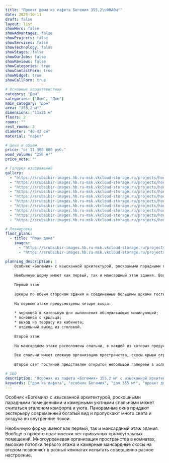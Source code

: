 ```yaml
---
title: "Проект дома из лафета Богемия 355,2\u00A0м²"
date: 2025-10-11
draft: false
layout: list
showHero: false
showAdvantages: false
showProjects: false
showServices: false
showTechnology: false
showStages: false
showOurJobs: false
showReviews: false
showCategories: true
showContactForm: true
showWidget: true
showCallForm: true

# Основные характеристики
category: "Дом"
categories: ["Дом", "Дом"]
main_category: "Дом"
area: "355,2 м²"
dimensions: "11х21 м"
floors: 2
rooms: ""
rest_rooms: 3
diameter: "40-42 см"
material: "лафет"

# Цена и объем
price: "от 11 300 000 руб."
wood_volume: "250 м³"
price_note: ""

# Галерея изображений
gallery:
  - "https://srubsibir-images.hb.ru-msk.vkcloud-storage.ru/projects/houses/bogemia-355/bogemia-355-1.jpg"
  - "https://srubsibir-images.hb.ru-msk.vkcloud-storage.ru/projects/houses/bogemia-355/bogemia-355-2.jpg"
  - "https://srubsibir-images.hb.ru-msk.vkcloud-storage.ru/projects/houses/bogemia-355/bogemia-355-3.jpg"
  - "https://srubsibir-images.hb.ru-msk.vkcloud-storage.ru/projects/houses/bogemia-355/bogemia-355-4.jpg"
  - "https://srubsibir-images.hb.ru-msk.vkcloud-storage.ru/projects/houses/bogemia-355/bogemia-355-5.jpg"
  - "https://srubsibir-images.hb.ru-msk.vkcloud-storage.ru/projects/houses/bogemia-355/bogemia-355-6.jpg"
  - "https://srubsibir-images.hb.ru-msk.vkcloud-storage.ru/projects/houses/bogemia-355/bogemia-355-7.jpg"
  - "https://srubsibir-images.hb.ru-msk.vkcloud-storage.ru/projects/houses/bogemia-355/bogemia-355-8.jpg"
  - "https://srubsibir-images.hb.ru-msk.vkcloud-storage.ru/projects/houses/bogemia-355/bogemia-355-9.gif"
  - "https://srubsibir-images.hb.ru-msk.vkcloud-storage.ru/projects/houses/bogemia-355/bogemia-355-10.gif"

# Планировка
floor_plans:
  - title: "План дома"
    images:
      - "https://srubsibir-images.hb.ru-msk.vkcloud-storage.ru/projects/houses/bogemia-355/bogemia-355-9.gif"
      - "https://srubsibir-images.hb.ru-msk.vkcloud-storage.ru/projects/houses/bogemia-355/bogemia-355-10.gif"

planning_description: |
    Особняк «Богемия» с изысканной архитектурой, роскошными парадными помещениями и камерными уютными спальнями может считаться эталоном комфорта и уюта. Панорамные окна придают экстерьеру современный богатый вид и пропускают много света и воздуха во внутренние покои.
    
    Необычную форму имеют как первый, так и мансардный этаж здания. Вообще в проекте практически нет привычных прямоугольных помещений. Многоуровневая организация пространства в комнатах, высокие потолки первого этажа и камерные мансардные скосы на втором позволяют в разных комнатах испытать совершенно разное настроение.
    
    Первый этаж
    
    Эркеры по обеим сторонам здания и соединенные большими арками гостиная, столовая и кабинет придают парадным помещениям первого этажа почти дворцовую монументальность. Роскошные интерьеры проекта, в случае, если вы решите заказать подобный дом под ключ, позволят каждый день наслаждаться воистину богемной роскошью.
    
    На первом этаже предусмотрены четыре входа:
    
    * черновой в котельную для выполнения обслуживающих манипуляций;
    * основной с крыльца;
    * выход на террасу из кабинета;
    * отдельный выход из столовой.
    
    Второй этаж
    
    На мансардном этаже расположены спальни, в каждой из которых предусмотрен отдельный санузел.
    
    Все спальни имеют сложную организацию пространства, скосы крыши отражающиеся в интересных очертаниях потолка, стены с углами неправильной формы. Это придает комнатам изысканность и уют, оттенок европейского стиля.
    
    Второй свет гостиной представлен открытой небольшой галереей в холле второго этажа.

# SEO
description: "Особняк из лафета «Богемия» 355,2 м² с изысканной архитектурой и роскошными интерьерами. 3 спальни, панорамные окна, диаметр бревна 40-42 см."
keywords: ["дом из лафета", "особняк Богемия", "дом 355 м²", "проект дома", "роскошный дом"]
---
```


Особняк «Богемия» с изысканной архитектурой, роскошными парадными помещениями и камерными уютными спальнями может считаться эталоном комфорта и уюта. Панорамные окна придают экстерьеру современный богатый вид и пропускают много света и воздуха во внутренние покои.

Необычную форму имеют как первый, так и мансардный этаж здания. Вообще в проекте практически нет привычных прямоугольных помещений. Многоуровневая организация пространства в комнатах, высокие потолки первого этажа и камерные мансардные скосы на втором позволяют в разных комнатах испытать совершенно разное настроение.